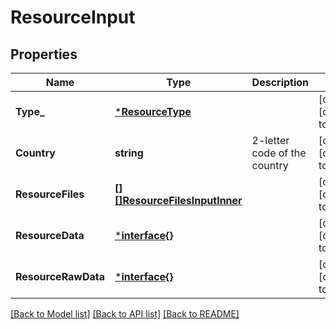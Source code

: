 # ResourceInput

## Properties
Name | Type | Description | Notes
------------ | ------------- | ------------- | -------------
**Type_** | [***ResourceType**](ResourceType.md) |  | [optional] [default to null]
**Country** | **string** | 2-letter code of the country | [optional] [default to null]
**ResourceFiles** | [**[][]ResourceFilesInputInner**](array.md) |  | [optional] [default to null]
**ResourceData** | [***interface{}**](interface{}.md) |  | [optional] [default to null]
**ResourceRawData** | [***interface{}**](interface{}.md) |  | [optional] [default to null]

[[Back to Model list]](../README.md#documentation-for-models) [[Back to API list]](../README.md#documentation-for-api-endpoints) [[Back to README]](../README.md)

